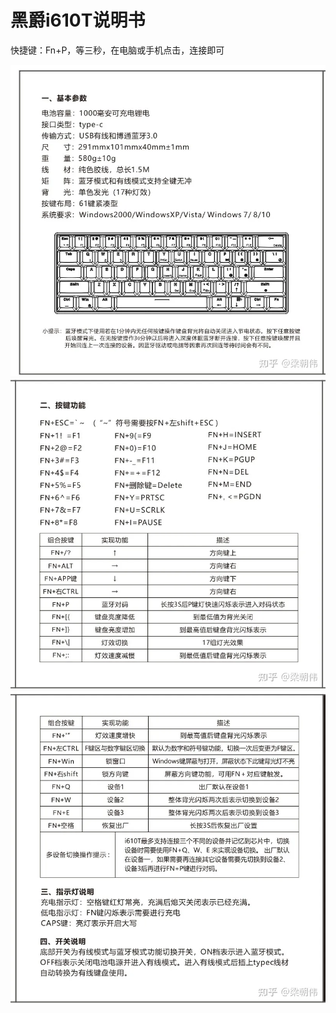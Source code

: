 # 黑爵i610T说明书

快捷键：Fn+P，等三秒，在电脑或手机点击，连接即可

![imamge](../../_images/avazz.webp)
![imamge](../../_images/avazz2.webp)
![imamge](../../_images/avazz3.webp)